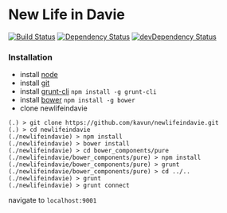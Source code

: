 # New Life in Davie
[![Build Status](https://travis-ci.org/kavun/newlifeindavie.png?branch=master)](https://travis-ci.org/kavun/newlifeindavie)
[![Dependency Status](https://david-dm.org/kavun/newlifeindavie.png)](https://david-dm.org/kavun/newlifeindavie)
[![devDependency Status](https://david-dm.org/kavun/newlifeindavie/dev-status.png)](https://david-dm.org/kavun/newlifeindavie#info=devDependencies)

### Installation

- install [node](http://nodejs.org/)
- install [git](http://git-scm.com/)
- install [grunt-cli](https://github.com/gruntjs/grunt-cli) `npm install -g grunt-cli`
- install [bower](http://bower.io/) `npm install -g bower`
- clone newlifeindavie

```
(.) > git clone https://github.com/kavun/newlifeindavie.git
(.) > cd newlifeindavie
(./newlifeindavie) > npm install
(./newlifeindavie) > bower install
(./newlifeindavie) > cd bower_components/pure
(./newlifeindavie/bower_components/pure) > npm install
(./newlifeindavie/bower_components/pure) > grunt
(./newlifeindavie/bower_components/pure) > cd ../..
(./newlifeindavie) > grunt
(./newlifeindavie) > grunt connect
```

navigate to `localhost:9001`
